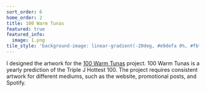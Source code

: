 ```yaml
---
sort_order: 6
home_order: 2
title: 100 Warm Tunas
featured: true
featured_info:
  image: 1.png
tile_style: 'background-image: linear-gradient(-20deg, #e9defa 0%, #fbfcdb 100%);'
---
```


I designed the artwork for the <a target="_blank" href="https://100-warm-tunas.nickwhyte.com/">100 Warm Tunas</a> project. 100 Warm Tunas is a yearly prediction of the Triple J Hottest 100. The project requires consistent artwork for different mediums, such as the website, promotional posts, and Spotify.
